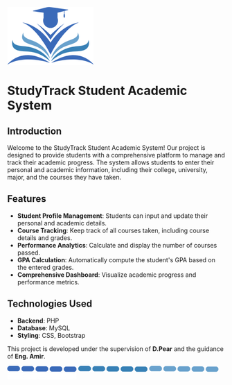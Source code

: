 ![Alt text](./README/LOGO.png)


# StudyTrack Student Academic System

## Introduction
Welcome to the StudyTrack Student Academic System! Our project is designed to provide students with a comprehensive platform to manage and track their academic progress. The system allows students to enter their personal and academic information, including their college, university, major, and the courses they have taken.

## Features
- **Student Profile Management**: Students can input and update their personal and academic details.
- **Course Tracking**: Keep track of all courses taken, including course details and grades.
- **Performance Analytics**: Calculate and display the number of courses passed.
- **GPA Calculation**: Automatically compute the student's GPA based on the entered grades.
- **Comprehensive Dashboard**: Visualize academic progress and performance metrics.



## Technologies Used
- **Backend**: PHP 
- **Database**: MySQL
- **Styling**: CSS, Bootstrap

This project is developed under the supervision of **D.Pear** and the guidance of **Eng. Amir**.


![#3A6AB9](./README/1.png)
![#3881B6](./README/2.png)
![#69A2CD](./README/3.png)
![#FFFFFF](./README/4.png)

